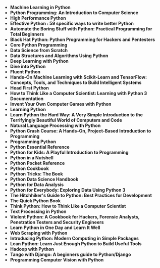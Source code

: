 <ul>
                                <li><b><a target="_blank" href="https://github.com/manjunath5496/Python-Programming-Books/blob/master/py(1).pdf" style="text-decoration:none;">Machine Learning in Python</a></b></li>
                                <li><b><a target="_blank" href="https://github.com/manjunath5496/Python-Programming-Books/blob/master/py(2).pdf" style="text-decoration:none;">Python Programming: An Introduction to Computer Science</a></b></li>
                                <li><b><a target="_blank" href="https://github.com/manjunath5496/Python-Programming-Books/blob/master/py(3).pdf" style="text-decoration:none;">High Performance Python</a></b></li>
                               
<li><b><a target="_blank" href="https://github.com/manjunath5496/Python-Programming-Books/blob/master/py(4).pdf" style="text-decoration:none;"> Effective Python : 59 specific ways to write better Python</a></b></li>
                                <li><b><a target="_blank" href="https://github.com/manjunath5496/Python-Programming-Books/blob/master/py(5).pdf" style="text-decoration:none;">Automate the Boring Stuff with Python: Practical Programming for Total Beginners</a></b></li>
                                
 <li><b><a target="_blank" href="https://github.com/manjunath5496/Python-Programming-Books/blob/master/py(6).pdf" style="text-decoration:none;">Black Hat Python: Python Programming for Hackers and Pentesters</a></b></li>
                          
<li><b><a target="_blank" href="https://github.com/manjunath5496/Python-Programming-Books/blob/master/py(7).pdf" style="text-decoration:none;">Core Python Programming</a></b></li>
                                <li><b><a target="_blank" href="https://github.com/manjunath5496/Python-Programming-Books/blob/master/py(8).pdf" style="text-decoration:none;">Data Science from Scratch </a></b></li>
                                <li><b><a target="_blank" href="https://github.com/manjunath5496/Python-Programming-Books/blob/master/py(9).pdf" style="text-decoration:none;">Data Structures and Algorithms Using Python</a></b></li>
                                
<li><b><a target="_blank" href="https://github.com/manjunath5496/Python-Programming-Books/blob/master/py(10).pdf" style="text-decoration:none;">Deep Learning with Python</a></b></li>  
        
<li><b><a target="_blank" href="https://github.com/manjunath5496/Python-Programming-Books/blob/master/py(11).pdf" style="text-decoration:none;">Dive into Python</a></b></li>
                                <li><b><a target="_blank" href="https://github.com/manjunath5496/Python-Programming-Books/blob/master/py(12).pdf" style="text-decoration:none;">Fluent Python</a></b></li>
 <li><b><a target="_blank" href="https://github.com/manjunath5496/Python-Programming-Books/blob/master/py(13).pdf" style="text-decoration:none;">Hands-On Machine Learning with Scikit-Learn and TensorFlow: Concepts, Tools, and Techniques to Build Intelligent Systems</a></b></li>  
  <li><b><a target="_blank" href="https://github.com/manjunath5496/Python-Programming-Books/blob/master/py(14).rar" style="text-decoration:none;">Head First Python</a></b></li>  
 <li><b><a target="_blank" href="https://github.com/manjunath5496/Python-Programming-Books/blob/master/py(15).pdf" style="text-decoration:none;">How to Think Like a Computer Scientist: Learning with Python 3 Documentation</a></b></li>
                                <li><b><a target="_blank" href="https://github.com/manjunath5496/Python-Programming-Books/blob/master/py(16).pdf" style="text-decoration:none;">Invent Your Own Computer Games with Python</a></b></li>

 <li><b><a target="_blank" href="https://github.com/manjunath5496/Python-Programming-Books/blob/master/py(17).pdf" style="text-decoration:none;">Learning Python</a></b></li>
                                <li><b><a target="_blank" href="https://github.com/manjunath5496/Python-Programming-Books/blob/master/py(18).pdf" style="text-decoration:none;">Learn Python the Hard Way: A Very Simple Introduction to the Terrifyingly Beautiful World of Computers and Code </a></b></li>

<li><b><a target="_blank" href="https://github.com/manjunath5496/Python-Programming-Books/blob/master/py(19).pdf" style="text-decoration:none;">Natural Language Processing with Python</a></b></li>

 <li><b><a target="_blank" href="https://github.com/manjunath5496/Python-Programming-Books/blob/master/py(20).pdf" style="text-decoration:none;">Python Crash Course: A Hands-On, Project-Based Introduction to Programming</a></b></li>
                                <li><b><a target="_blank" href="https://github.com/manjunath5496/Python-Programming-Books/blob/master/py(21).rar" style="text-decoration:none;"> Programming Python </a></b></li>

<li><b><a target="_blank" href="https://github.com/manjunath5496/Python-Programming-Books/blob/master/py(22).pdf" style="text-decoration:none;">Python Essential Reference </a></b></li>

<li><b><a target="_blank" href="https://github.com/manjunath5496/Python-Programming-Books/blob/master/py(23).pdf" style="text-decoration:none;">Python for Kids: A Playful Introduction to Programming</a></b></li>

 <li><b><a target="_blank" href="https://github.com/manjunath5496/Python-Programming-Books/blob/master/py(24).pdf" style="text-decoration:none;">Python in a Nutshell</a></b></li>
                         
<li><b><a target="_blank" href="https://github.com/manjunath5496/Python-Programming-Books/blob/master/py(25).pdf" style="text-decoration:none;">Python Pocket Reference</a></b></li>

<li><b><a target="_blank" href="https://github.com/manjunath5496/Python-Programming-Books/blob/master/py(26).pdf" style="text-decoration:none;">Python Cookbook</a></b></li>

 <li><b><a target="_blank" href="https://github.com/manjunath5496/Python-Programming-Books/blob/master/py(27).pdf" style="text-decoration:none;">Python Tricks: The Book</a></b></li>
                                <li><b><a target="_blank" href="https://github.com/manjunath5496/Python-Programming-Books/blob/master/py(28).pdf" style="text-decoration:none;"> Python Data Science Handbook</a></b></li>

<li><b><a target="_blank" href="https://github.com/manjunath5496/Python-Programming-Books/blob/master/py(29).pdf" style="text-decoration:none;">Python for Data Analysis</a></b></li>


<li><b><a target="_blank" href="https://github.com/manjunath5496/Python-Programming-Books/blob/master/py(30).pdf" style="text-decoration:none;">Python for Everybody: Exploring Data Using Python 3</a></b></li>

<li><b><a target="_blank" href="https://github.com/manjunath5496/Python-Programming-Books/blob/master/py(31).pdf" style="text-decoration:none;">The Hitchhiker's Guide to Python: Best Practices for Development</a></b></li>

 <li><b><a target="_blank" href="https://github.com/manjunath5496/Python-Programming-Books/blob/master/py(32).pdf" style="text-decoration:none;">The Quick Python Book</a></b></li>

<li><b><a target="_blank" href="https://github.com/manjunath5496/Python-Programming-Books/blob/master/py(33).pdf" style="text-decoration:none;">Think Python: How to Think Like a Computer Scientist</a></b></li>

 <li><b><a target="_blank" href="https://github.com/manjunath5496/Python-Programming-Books/blob/master/py(34).pdf" style="text-decoration:none;"> Text Processing in Python</a></b></li>

 <li><b><a target="_blank" href="https://github.com/manjunath5496/Python-Programming-Books/blob/master/py(35).pdf" style="text-decoration:none;">Violent Python: A Cookbook for Hackers, Forensic Analysts, Penetration Testers and Security Engineers</a></b></li>

<li><b><a target="_blank" href="https://github.com/manjunath5496/Python-Programming-Books/blob/master/py(36).pdf" style="text-decoration:none;">Learn Python in One Day and Learn It Well</a></b></li>

 <li><b><a target="_blank" href="https://github.com/manjunath5496/Python-Programming-Books/blob/master/py(37).pdf" style="text-decoration:none;"> Web Scraping with Python</a></b></li>

 <li><b><a target="_blank" href="https://github.com/manjunath5496/Python-Programming-Books/blob/master/py(38).pdf" style="text-decoration:none;">Introducing Python: Modern Computing in Simple Packages</a></b></li>

<li><b><a target="_blank" href="https://github.com/manjunath5496/Python-Programming-Books/blob/master/py(39).pdf" style="text-decoration:none;">Lean Python: Learn Just Enough Python to Build Useful Tools</a></b></li>

<li><b><a target="_blank" href="https://github.com/manjunath5496/Python-Programming-Books/blob/master/py(40).pdf" style="text-decoration:none;">Hadoop with Python</a></b></li>

<li><b><a target="_blank" href="https://github.com/manjunath5496/Python-Programming-Books/blob/master/py(41).pdf" style="text-decoration:none;">Tango with Django: A beginners guide to Python/Django</a></b></li>

<li><b><a target="_blank" href="https://github.com/manjunath5496/Python-Programming-Books/blob/master/py(40).pdf" style="text-decoration:none;">Programming Computer Vision with Python</a></b></li>






</ul>
